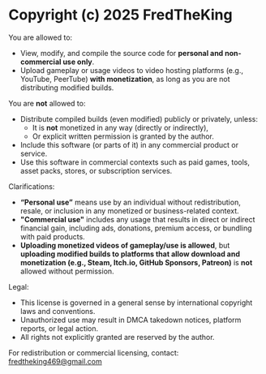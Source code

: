 # Copyright (c) 2025 FredTheKing

You are allowed to:
- View, modify, and compile the source code for **personal and non-commercial use only**.
- Upload gameplay or usage videos to video hosting platforms (e.g., YouTube, PeerTube) **with monetization**, as long as you are not distributing modified builds.

You are **not** allowed to:
- Distribute compiled builds (even modified) publicly or privately, unless:
  - It is **not** monetized in any way (directly or indirectly),
  - Or explicit written permission is granted by the author.
- Include this software (or parts of it) in any commercial product or service.
- Use this software in commercial contexts such as paid games, tools, asset packs, stores, or subscription services.

Clarifications:
- **“Personal use”** means use by an individual without redistribution, resale, or inclusion in any monetized or business-related context.
- **"Commercial use"** includes any usage that results in direct or indirect financial gain, including ads, donations, premium access, or bundling with paid products.
- **Uploading monetized videos of gameplay/use is allowed**, but **uploading modified builds to platforms that allow download and monetization (e.g., Steam, Itch.io, GitHub Sponsors, Patreon)** is **not** allowed without permission.

Legal:
- This license is governed in a general sense by international copyright laws and conventions.
- Unauthorized use may result in DMCA takedown notices, platform reports, or legal action.
- All rights not explicitly granted are reserved by the author.

For redistribution or commercial licensing, contact:  
fredtheking469@gmail.com
